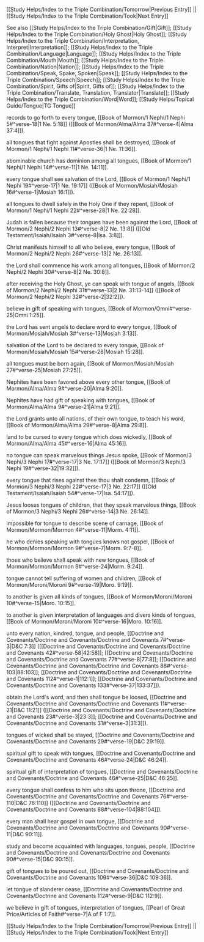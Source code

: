 [[Study Helps/Index to the Triple Combination/Tomorrow|Previous Entry]]  ||  [[Study Helps/Index to the Triple Combination/Took|Next Entry]]

 See also [[Study Helps/Index to the Triple Combination/Gift|Gift]]; [[Study Helps/Index to the Triple Combination/Holy Ghost|Holy Ghost]]; [[Study Helps/Index to the Triple Combination/Interpretation, Interpret|Interpretation]]; [[Study Helps/Index to the Triple Combination/Language|Language]]; [[Study Helps/Index to the Triple Combination/Mouth|Mouth]]; [[Study Helps/Index to the Triple Combination/Nation|Nation]]; [[Study Helps/Index to the Triple Combination/Speak, Spake, Spoken|Speak]]; [[Study Helps/Index to the Triple Combination/Speech|Speech]]; [[Study Helps/Index to the Triple Combination/Spirit, Gifts of|Spirit, Gifts of]]; [[Study Helps/Index to the Triple Combination/Translate, Translation, Translator|Translate]]; [[Study Helps/Index to the Triple Combination/Word|Word]]; [[Study Helps/Topical Guide/Tongue|TG Tongue]]

 records to go forth to every tongue, [[Book of Mormon/1 Nephi/1 Nephi 5#^verse-18|1 Ne. 5:18]] ([[Book of Mormon/Alma/Alma 37#^verse-4|Alma 37:4]]).

 all tongues that fight against Apostles shall be destroyed, [[Book of Mormon/1 Nephi/1 Nephi 11#^verse-36|1 Ne. 11:36]].

 abominable church has dominion among all tongues, [[Book of Mormon/1 Nephi/1 Nephi 14#^verse-11|1 Ne. 14:11]].

 every tongue shall see salvation of the Lord, [[Book of Mormon/1 Nephi/1 Nephi 19#^verse-17|1 Ne. 19:17]] ([[Book of Mormon/Mosiah/Mosiah 16#^verse-1|Mosiah 16:1]]).

 all tongues to dwell safely in the Holy One if they repent, [[Book of Mormon/1 Nephi/1 Nephi 22#^verse-28|1 Ne. 22:28]].

 Judah is fallen because their tongues have been against the Lord, [[Book of Mormon/2 Nephi/2 Nephi 13#^verse-8|2 Ne. 13:8]] ([[Old Testament/Isaiah/Isaiah 3#^verse-8|Isa. 3:8]]).

 Christ manifests himself to all who believe, every tongue, [[Book of Mormon/2 Nephi/2 Nephi 26#^verse-13|2 Ne. 26:13]].

 the Lord shall commence his work among all tongues, [[Book of Mormon/2 Nephi/2 Nephi 30#^verse-8|2 Ne. 30:8]].

 after receiving the Holy Ghost, ye can speak with tongue of angels, [[Book of Mormon/2 Nephi/2 Nephi 31#^verse-13|2 Ne. 31:13-14]] ([[Book of Mormon/2 Nephi/2 Nephi 32#^verse-2|32:2]]).

 believe in gift of speaking with tongues, [[Book of Mormon/Omni#^verse-25|Omni 1:25]].

 the Lord has sent angels to declare word to every tongue, [[Book of Mormon/Mosiah/Mosiah 3#^verse-13|Mosiah 3:13]].

 salvation of the Lord to be declared to every tongue, [[Book of Mormon/Mosiah/Mosiah 15#^verse-28|Mosiah 15:28]].

 all tongues must be born again, [[Book of Mormon/Mosiah/Mosiah 27#^verse-25|Mosiah 27:25]].

 Nephites have been favored above every other tongue, [[Book of Mormon/Alma/Alma 9#^verse-20|Alma 9:20]].

 Nephites have had gift of speaking with tongues, [[Book of Mormon/Alma/Alma 9#^verse-21|Alma 9:21]].

 the Lord grants unto all nations, of their own tongue, to teach his word, [[Book of Mormon/Alma/Alma 29#^verse-8|Alma 29:8]].

 land to be cursed to every tongue which does wickedly, [[Book of Mormon/Alma/Alma 45#^verse-16|Alma 45:16]].

 no tongue can speak marvelous things Jesus spoke, [[Book of Mormon/3 Nephi/3 Nephi 17#^verse-17|3 Ne. 17:17]] ([[Book of Mormon/3 Nephi/3 Nephi 19#^verse-32|19:32]]).

 every tongue that rises against thee thou shalt condemn, [[Book of Mormon/3 Nephi/3 Nephi 22#^verse-17|3 Ne. 22:17]] ([[Old Testament/Isaiah/Isaiah 54#^verse-17|Isa. 54:17]]).

 Jesus looses tongues of children, that they speak marvelous things, [[Book of Mormon/3 Nephi/3 Nephi 26#^verse-14|3 Ne. 26:14]].

 impossible for tongue to describe scene of carnage, [[Book of Mormon/Mormon/Mormon 4#^verse-11|Morm. 4:11]].

 he who denies speaking with tongues knows not gospel, [[Book of Mormon/Mormon/Mormon 9#^verse-7|Morm. 9:7-8]].

 those who believe shall speak with new tongues, [[Book of Mormon/Mormon/Mormon 9#^verse-24|Morm. 9:24]].

 tongue cannot tell suffering of women and children, [[Book of Mormon/Moroni/Moroni 9#^verse-19|Moro. 9:19]].

 to another is given all kinds of tongues, [[Book of Mormon/Moroni/Moroni 10#^verse-15|Moro. 10:15]].

 to another is given interpretation of languages and divers kinds of tongues, [[Book of Mormon/Moroni/Moroni 10#^verse-16|Moro. 10:16]].

 unto every nation, kindred, tongue, and people, [[Doctrine and Covenants/Doctrine and Covenants/Doctrine and Covenants 7#^verse-3|D&C 7:3]] ([[Doctrine and Covenants/Doctrine and Covenants/Doctrine and Covenants 42#^verse-58|42:58]]; [[Doctrine and Covenants/Doctrine and Covenants/Doctrine and Covenants 77#^verse-8|77:8]]; [[Doctrine and Covenants/Doctrine and Covenants/Doctrine and Covenants 88#^verse-103|88:103]]; [[Doctrine and Covenants/Doctrine and Covenants/Doctrine and Covenants 112#^verse-1|112:1]]; [[Doctrine and Covenants/Doctrine and Covenants/Doctrine and Covenants 133#^verse-37|133:37]]).

 obtain the Lord's word, and then shall tongue be loosed, [[Doctrine and Covenants/Doctrine and Covenants/Doctrine and Covenants 11#^verse-21|D&C 11:21]] ([[Doctrine and Covenants/Doctrine and Covenants/Doctrine and Covenants 23#^verse-3|23:3]]; [[Doctrine and Covenants/Doctrine and Covenants/Doctrine and Covenants 31#^verse-3|31:3]]).

 tongues of wicked shall be stayed, [[Doctrine and Covenants/Doctrine and Covenants/Doctrine and Covenants 29#^verse-19|D&C 29:19]].

 spiritual gift to speak with tongues, [[Doctrine and Covenants/Doctrine and Covenants/Doctrine and Covenants 46#^verse-24|D&C 46:24]].

 spiritual gift of interpretation of tongues, [[Doctrine and Covenants/Doctrine and Covenants/Doctrine and Covenants 46#^verse-25|D&C 46:25]].

 every tongue shall confess to him who sits upon throne, [[Doctrine and Covenants/Doctrine and Covenants/Doctrine and Covenants 76#^verse-110|D&C 76:110]] ([[Doctrine and Covenants/Doctrine and Covenants/Doctrine and Covenants 88#^verse-104|88:104]]).

 every man shall hear gospel in own tongue, [[Doctrine and Covenants/Doctrine and Covenants/Doctrine and Covenants 90#^verse-11|D&C 90:11]].

 study and become acquainted with languages, tongues, people, [[Doctrine and Covenants/Doctrine and Covenants/Doctrine and Covenants 90#^verse-15|D&C 90:15]].

 gift of tongues to be poured out, [[Doctrine and Covenants/Doctrine and Covenants/Doctrine and Covenants 109#^verse-36|D&C 109:36]].

 let tongue of slanderer cease, [[Doctrine and Covenants/Doctrine and Covenants/Doctrine and Covenants 112#^verse-9|D&C 112:9]].

 we believe in gift of tongues, interpretation of tongues, [[Pearl of Great Price/Articles of Faith#^verse-7|A of F 1:7]].

[[Study Helps/Index to the Triple Combination/Tomorrow|Previous Entry]]  ||  [[Study Helps/Index to the Triple Combination/Took|Next Entry]]